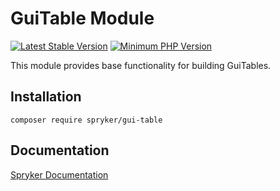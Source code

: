 # GuiTable Module
[![Latest Stable Version](https://poser.pugx.org/spryker/gui-table/v/stable.svg)](https://packagist.org/packages/spryker/gui-table)
[![Minimum PHP Version](https://img.shields.io/badge/php-%3E%3D%207.4-8892BF.svg)](https://php.net/)

This module provides base functionality for building GuiTables.

## Installation

```
composer require spryker/gui-table
```

## Documentation

[Spryker Documentation](https://documentation.spryker.com)
